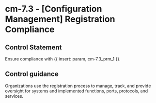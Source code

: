 # cm-7.3 - \[Configuration Management\] Registration Compliance

## Control Statement

Ensure compliance with {{ insert: param, cm-7.3_prm_1 }}.

## Control guidance

Organizations use the registration process to manage, track, and provide oversight for systems and implemented functions, ports, protocols, and services.
